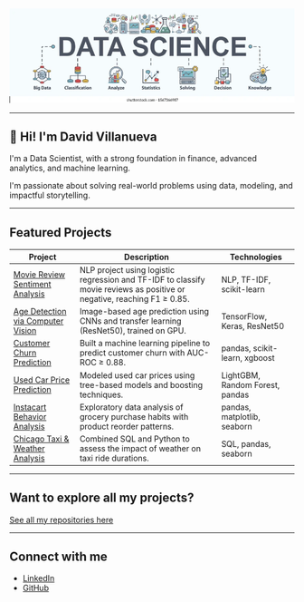 <img src="./datascience.webp" width="800"/>


---

## 👋 Hi! I'm David Villanueva

I'm a Data Scientist, with a strong foundation in finance, advanced analytics, and machine learning. 

I'm passionate about solving real-world problems using data, modeling, and impactful storytelling.

---

##  Featured Projects

| Project | Description | Technologies |
|---------|-------------|--------------|
| [ Movie Review Sentiment Analysis](https://github.com/lolapaul/movie-review-sentiment-analysis) | NLP project using logistic regression and TF-IDF to classify movie reviews as positive or negative, reaching F1 ≥ 0.85. | NLP, TF-IDF, scikit-learn |
| [ Age Detection via Computer Vision](https://github.com/lolapaul/age-detection-cnn) | Image-based age prediction using CNNs and transfer learning (ResNet50), trained on GPU. | TensorFlow, Keras, ResNet50 |
| [ Customer Churn Prediction](https://github.com/lolapaul/customer-churn-prediction) | Built a machine learning pipeline to predict customer churn with AUC-ROC ≥ 0.88. | pandas, scikit-learn, xgboost |
| [ Used Car Price Prediction](https://github.com/lolapaul/used-car-price-prediction) | Modeled used car prices using tree-based models and boosting techniques. | LightGBM, Random Forest, pandas |
| [ Instacart Behavior Analysis](https://github.com/lolapaul/instacart-customer-behavior) | Exploratory data analysis of grocery purchase habits with product reorder patterns. | pandas, matplotlib, seaborn |
| [ Chicago Taxi & Weather Analysis](https://github.com/lolapaul/chicago-taxi-analysis) | Combined SQL and Python to assess the impact of weather on taxi ride durations. | SQL, pandas, seaborn |

---

##  Want to explore all my projects?

 [See all my repositories here](https://github.com/lolapaul?tab=repositories)

---

##  Connect with me

- [LinkedIn](https://www.linkedin.com/in/david-villanueva-59659727)
- [GitHub](https://github.com/lolapaul)

<!--
**lolapaul/lolapaul** is a ✨ _special_ ✨ repository because its `README.md` (this file) appears on your GitHub profile.

Here are some ideas to get you started:

- 🔭 I’m currently working on ...
- 🌱 I’m currently learning ...
- 👯 I’m looking to collaborate on ...
- 🤔 I’m looking for help with ...
- 💬 Ask me about ...
- 📫 How to reach me: ...
- 😄 Pronouns: ...
- ⚡ Fun fact: ...
-->
